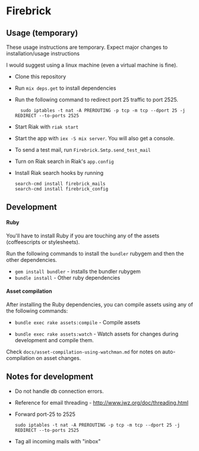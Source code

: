 # Firebrick


## Usage (temporary)

These usage instructions are temporary. Expect major changes to installation/usage instructions

I would suggest using a linux machine (even a virtual machine is fine).

* Clone this repository
* Run `mix deps.get` to install dependencies
* Run the following command to redirect port 25 traffic to port 2525.

        sudo iptables -t nat -A PREROUTING -p tcp -m tcp --dport 25 -j REDIRECT --to-ports 2525

* Start Riak with `riak start`
* Start the app with `iex -S mix server`. You will also get a console.
* To send a test mail, run `Firebrick.Smtp.send_test_mail`

* Turn on Riak search in Riak's `app.config`
* Install Riak search hooks by running

      search-cmd install firebrick_mails
      search-cmd install firebrick_config


## Development

#### Ruby

You'll have to install Ruby if you are touching any of the assets (coffeescripts or stylesheets).

Run the following commands to install the `bundler` rubygem and then the other dependencies.

* `gem install bundler` - installs the bundler rubygem
* `bundle install` - Other ruby dependencies


#### Asset compilation

After installing the Ruby dependencies, you can compile assets using any of the following commands:

* `bundle exec rake assets:compile` - Compile assets

* `bundle exec rake assets:watch` - Watch assets for changes during development and compile them.


Check `docs/asset-compilation-using-watchman.md` for notes on auto-compilation on asset changes.

## Notes for development

* Do not handle db connection errors.
* Reference for email threading - http://www.jwz.org/doc/threading.html
* Forward port-25 to 2525

      sudo iptables -t nat -A PREROUTING -p tcp -m tcp --dport 25 -j REDIRECT --to-ports 2525

* Tag all incoming mails with "inbox"

